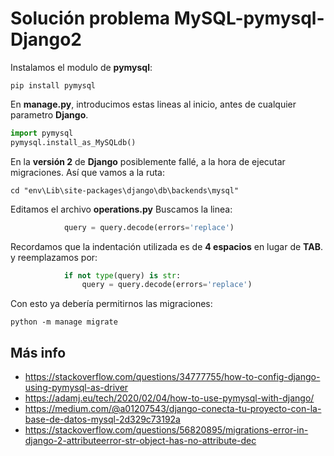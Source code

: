# Solución problema **MySQL-pymysql-Django2**

Instalamos el modulo de **pymysql**:
```Batchfile
pip install pymysql
```
En **manage.py**, introducimos estas lineas al inicio, antes de cualquier parametro **Django**.
```python
import pymysql
pymysql.install_as_MySQLdb()
```
En la **versión 2** de **Django** posiblemente fallé, a la hora de ejecutar migraciones.
Así que vamos a la ruta:
```Batchfile
cd "env\Lib\site-packages\django\db\backends\mysql"
```
Editamos el archivo **operations.py**
Buscamos la linea:

```python
            query = query.decode(errors='replace')
```
Recordamos que la indentación utilizada es de **4 espacios** en lugar de **TAB**.
y reemplazamos por:
```python
            if not type(query) is str:
                query = query.decode(errors='replace')
```
Con esto ya debería permitirnos las migraciones:
```Batchfile
python -m manage migrate
```


## Más info
 - https://stackoverflow.com/questions/34777755/how-to-config-django-using-pymysql-as-driver
 - https://adamj.eu/tech/2020/02/04/how-to-use-pymysql-with-django/
 - https://medium.com/@a01207543/django-conecta-tu-proyecto-con-la-base-de-datos-mysql-2d329c73192a
 - https://stackoverflow.com/questions/56820895/migrations-error-in-django-2-attributeerror-str-object-has-no-attribute-dec
  

